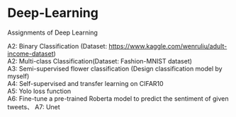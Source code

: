 # Deep-Learning
Assignments of Deep Learning

A2: Binary Classification (Dataset: https://www.kaggle.com/wenruliu/adult-income-dataset)  
A2: Multi-class Classification(Dataset: Fashion-MNIST dataset)  
A3: Semi-supervised flower classification (Design classification model by myself)  
A4: Self-supervised and transfer learning on CIFAR10  
A5: Yolo loss function  
A6: Fine-tune a pre-trained Roberta model to predict the sentiment of given tweets、
A7: Unet
